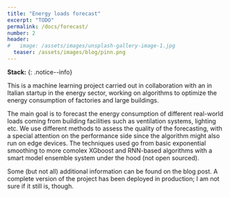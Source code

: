 ```yaml
---
title: "Energy loads forecast"
excerpt: "TODO"
permalink: /docs/forecast/
number: 2
header:
#   image: /assets/images/unsplash-gallery-image-1.jpg
  teaser: /assets/images/blog/pinn.png
---
```


**Stack:** 
{: .notice--info}

This is a machine learning project carried out in collaboration with an in Italian startup in the energy sector, 
working on algorithms to optimize the energy consumption of factories and large buildings.

The main goal is to forecast the energy consumption of different real-world loads coming from building facilities 
such as ventilation systems, lighting etc. We use different methods to assess the quality of the forecasting, with 
a special attention on the performance side since the algorithm might also run on edge devices. The techniques used 
go from basic exponential smoothing to more comolex XGboost and RNN-based algorithms with a smart model ensemble 
system under the hood (not open sourced). 

Some (but not all) additional information can be found on the blog post. A complete version of the project has been 
deployed in production; I am not sure if it still is, though.